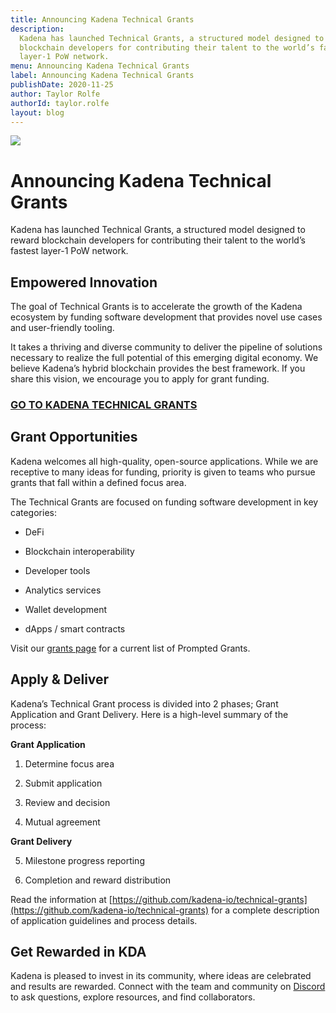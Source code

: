 ```yaml
---
title: Announcing Kadena Technical Grants
description:
  Kadena has launched Technical Grants, a structured model designed to reward
  blockchain developers for contributing their talent to the world’s fastest
  layer-1 PoW network.
menu: Announcing Kadena Technical Grants
label: Announcing Kadena Technical Grants
publishDate: 2020-11-25
author: Taylor Rolfe
authorId: taylor.rolfe
layout: blog
---
```


![](/assets/blog/2020/1_h-gQ8SjBId21Xhp8IZebMQ.webp)

# Announcing Kadena Technical Grants

Kadena has launched Technical Grants, a structured model designed to reward
blockchain developers for contributing their talent to the world’s fastest
layer-1 PoW network.

## Empowered Innovation

The goal of Technical Grants is to accelerate the growth of the Kadena ecosystem
by funding software development that provides novel use cases and user-friendly
tooling.

It takes a thriving and diverse community to deliver the pipeline of solutions
necessary to realize the full potential of this emerging digital economy. We
believe Kadena’s hybrid blockchain provides the best framework. If you share
this vision, we encourage you to apply for grant funding.

### [GO TO KADENA TECHNICAL GRANTS](https://github.com/kadena-io/technical-grants)

## Grant Opportunities

Kadena welcomes all high-quality, open-source applications. While we are
receptive to many ideas for funding, priority is given to teams who pursue
grants that fall within a defined focus area.

The Technical Grants are focused on funding software development in key
categories:

- DeFi

- Blockchain interoperability

- Developer tools

- Analytics services

- Wallet development

- dApps / smart contracts

Visit our [grants page](https://github.com/kadena-io/technical-grants) for a
current list of Prompted Grants.

## Apply & Deliver

Kadena’s Technical Grant process is divided into 2 phases; Grant Application and
Grant Delivery. Here is a high-level summary of the process:

**Grant Application**

1.  Determine focus area

2.  Submit application

3.  Review and decision

4.  Mutual agreement

**Grant Delivery**

5. Milestone progress reporting

6. Completion and reward distribution

Read the information at
[https://github.com/kadena-io/technical-grants](https://github.com/kadena-io/technical-grants)
for a complete description of application guidelines and process details.

## Get Rewarded in KDA

Kadena is pleased to invest in its community, where ideas are celebrated and
results are rewarded. Connect with the team and community on
[Discord](https://discord.io/kadena) to ask questions, explore resources, and
find collaborators.
